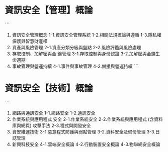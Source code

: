 # 資訊安全【管理】概論
ˋˋˋ
1. 資訊安全管理概念
1-1.資訊安全管理系統
1-2.相關法規概論與遵循
1-3.隱私權保護與智慧財產權
2. 資產與風險管理
2-1.資產分類分級與盤點
2-2.風險評鑑與風險處理
3. 存取控制、加解密與金
鑰管理
3-1.存取控制與身份認證
3-2.加解密與金鑰生命週期
4. 事故管理與營運持續
4-1.事件與事故管理
4-2.備援與營運持續
ˋˋˋ
# 資訊安全【技術】概論
ˋˋˋ
1. 網路與通訊安全
1-1.網路安全
1-2.通訊安全
2. 作業系統與應用程式
安全
2-1.作業系統安全
2-2.作業系統與應用程式 (含資料庫與網頁)
攻擊手法
2-3.程式與開發安全
3. 資安維運技術
3-1.惡意程式防護與弱點管理
3-2.資料安全及備份管理
3-3.日誌管理
4. 新興科技安全
4-1.雲端安全概論
4-2.行動裝置安全概論
4-3.物聯網安全概論
